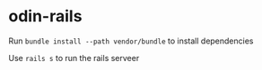 # odin-rails

Run `bundle install --path vendor/bundle` to install dependencies


Use `rails s` to run the rails serveer
